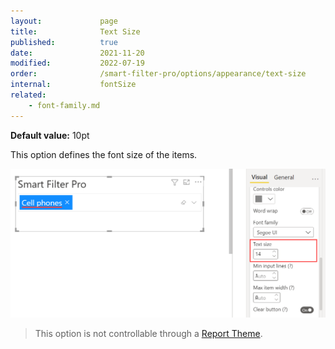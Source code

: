```yaml
---
layout:             page
title:              Text Size
published:          true
date:               2021-11-20
modified:           2022-07-19
order:              /smart-filter-pro/options/appearance/text-size
internal:           fontSize
related:
    - font-family.md
---
```


**Default value:** 10pt

This option defines the font size of the items.  

<img src="images/appearance-text-size.png" width="550"> 

> This option is not controllable through a [Report Theme](../../features/themes.md).